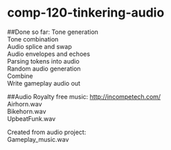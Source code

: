 # comp-120-tinkering-audio

##Done so far:
Tone generation  
Tone combination  
Audio splice and swap  
Audio envelopes and echoes  
Parsing tokens into audio  
Random audio generation  
Combine  
Write gameplay audio out

##Audio
Royalty free music: http://incompetech.com/  
Airhorn.wav  
Bikehorn.wav  
UpbeatFunk.wav

Created from audio project:  
Gameplay_music.wav


